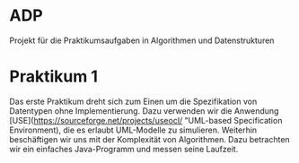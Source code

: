 # ADP

Projekt für die Praktikumsaufgaben in Algorithmen und Datenstrukturen

# Praktikum 1
Das erste Praktikum dreht sich zum Einen um die Spezifikation von Datentypen ohne Implementierung.
Dazu verwenden wir die Anwendung [USE](https://sourceforge.net/projects/useocl/ "UML-based Specification Environment),
die es erlaubt UML-Modelle zu simulieren.
Weiterhin beschäftigen wir uns mit der Komplexität von Algorithmen. 
Dazu betrachten wir ein einfaches Java-Programm und messen seine Laufzeit.